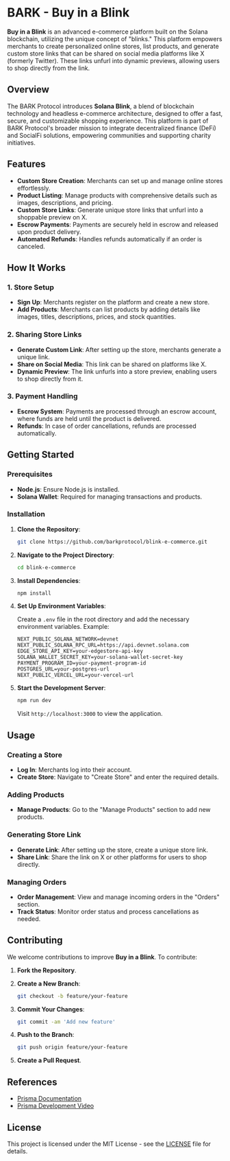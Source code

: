 # BARK - Buy in a Blink

**Buy in a Blink** is an advanced e-commerce platform built on the Solana blockchain, utilizing the unique concept of "blinks." This platform empowers merchants to create personalized online stores, list products, and generate custom store links that can be shared on social media platforms like X (formerly Twitter). These links unfurl into dynamic previews, allowing users to shop directly from the link.

## Overview

The BARK Protocol introduces **Solana Blink**, a blend of blockchain technology and headless e-commerce architecture, designed to offer a fast, secure, and customizable shopping experience. This platform is part of BARK Protocol's broader mission to integrate decentralized finance (DeFi) and SocialFi solutions, empowering communities and supporting charity initiatives.

## Features

- **Custom Store Creation**: Merchants can set up and manage online stores effortlessly.
- **Product Listing**: Manage products with comprehensive details such as images, descriptions, and pricing.
- **Custom Store Links**: Generate unique store links that unfurl into a shoppable preview on X.
- **Escrow Payments**: Payments are securely held in escrow and released upon product delivery.
- **Automated Refunds**: Handles refunds automatically if an order is canceled.

## How It Works

### 1. Store Setup

- **Sign Up**: Merchants register on the platform and create a new store.
- **Add Products**: Merchants can list products by adding details like images, titles, descriptions, prices, and stock quantities.

### 2. Sharing Store Links

- **Generate Custom Link**: After setting up the store, merchants generate a unique link.
- **Share on Social Media**: This link can be shared on platforms like X.
- **Dynamic Preview**: The link unfurls into a store preview, enabling users to shop directly from it.

### 3. Payment Handling

- **Escrow System**: Payments are processed through an escrow account, where funds are held until the product is delivered.
- **Refunds**: In case of order cancellations, refunds are processed automatically.

## Getting Started

### Prerequisites

- **Node.js**: Ensure Node.js is installed.
- **Solana Wallet**: Required for managing transactions and products.

### Installation

1. **Clone the Repository**:

    ```bash
    git clone https://github.com/barkprotocol/blink-e-commerce.git
    ```

2. **Navigate to the Project Directory**:

    ```bash
    cd blink-e-commerce
    ```

3. **Install Dependencies**:

    ```bash
    npm install
    ```

4. **Set Up Environment Variables**:

    Create a `.env` file in the root directory and add the necessary environment variables. Example:

    ```
    NEXT_PUBLIC_SOLANA_NETWORK=devnet
    NEXT_PUBLIC_SOLANA_RPC_URL=https://api.devnet.solana.com
    EDGE_STORE_API_KEY=your-edgestore-api-key
    SOLANA_WALLET_SECRET_KEY=your-solana-wallet-secret-key
    PAYMENT_PROGRAM_ID=your-payment-program-id
    POSTGRES_URL=your-postgres-url
    NEXT_PUBLIC_VERCEL_URL=your-vercel-url
    ```

5. **Start the Development Server**:

    ```bash
    npm run dev
    ```

    Visit `http://localhost:3000` to view the application.

## Usage

### Creating a Store

- **Log In**: Merchants log into their account.
- **Create Store**: Navigate to "Create Store" and enter the required details.

### Adding Products

- **Manage Products**: Go to the "Manage Products" section to add new products.

### Generating Store Link

- **Generate Link**: After setting up the store, create a unique store link.
- **Share Link**: Share the link on X or other platforms for users to shop directly.

### Managing Orders

- **Order Management**: View and manage incoming orders in the "Orders" section.
- **Track Status**: Monitor order status and process cancellations as needed.

## Contributing

We welcome contributions to improve **Buy in a Blink**. To contribute:

1. **Fork the Repository**.
2. **Create a New Branch**:

    ```bash
    git checkout -b feature/your-feature
    ```

3. **Commit Your Changes**:

    ```bash
    git commit -am 'Add new feature'
    ```

4. **Push to the Branch**:

    ```bash
    git push origin feature/your-feature
    ```

5. **Create a Pull Request**.

## References

- [Prisma Documentation](https://www.prisma.io/docs/getting-started/quickstart)
- [Prisma Development Video](https://www.youtube.com/watch?v=QXxy8Uv1LnQ)

## License

This project is licensed under the MIT License - see the [LICENSE](LICENSE) file for details.
